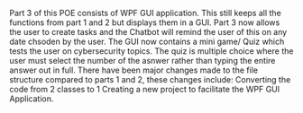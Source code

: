 Part 3 of this POE consists of  WPF GUI application. 
This still keeps all the functions from part 1 and 2 but displays them in a GUI.
Part 3 now allows the user to create tasks and the Chatbot will remind the user of this on any date chsoden by the user.
The GUI now contains a mini game/ Quiz which tests the user on cybersecurity topics.
The quiz is multiple choice where the user must select the number of the asnwer rather than typing the entire answer out in full.
There have been major changes made to the file structure compared to parts 1 and 2, these changes include:
Converting the code from 2 classes to 1
Creating a new project to facilitate the WPF GUI Application.

